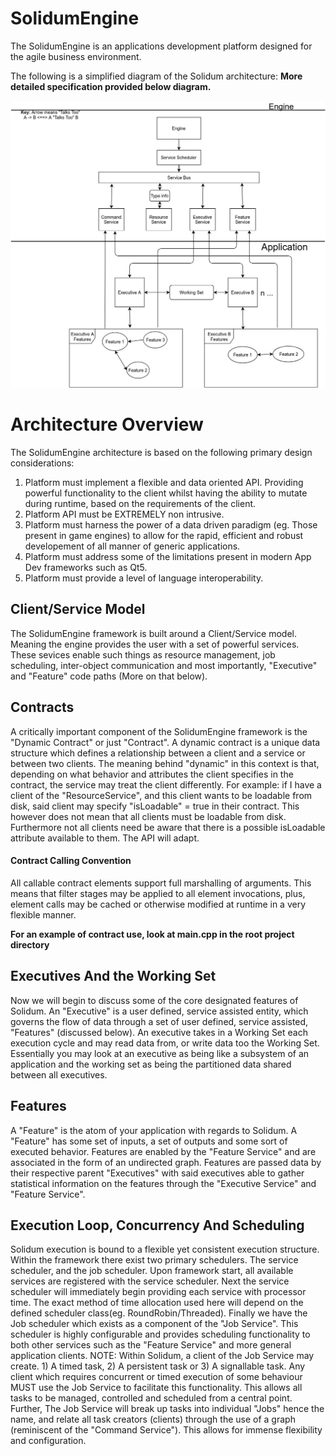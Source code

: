# SolidumEngine

The SolidumEngine is an applications development platform designed for the agile business environment.

The following is a simplified diagram of the Solidum architecture: **More detailed specification provided below diagram.**

![Spec](sol_spec.jpg)

# Architecture Overview

The SolidumEngine architecture is based on the following primary design considerations: 
1) Platform must implement a flexible and data oriented API. Providing powerful functionality to the client whilst having the ability to mutate during runtime, based on the requirements of the client.
2) Platform API must be EXTREMELY non intrusive.
3) Platform must harness the power of a data driven paradigm (eg. Those present in game engines) to allow for the rapid, efficient and robust developement of all manner of generic applications.
4) Platform must address some of the limitations present in modern App Dev frameworks such as Qt5.
5) Platform must provide a level of language interoperability.

## Client/Service Model

The SolidumEngine framework is built around a Client/Service model. Meaning the engine provides the user with a set of powerful services. These sevices enable such things as resource management, job scheduling, inter-object communication and most importantly, "Executive" and "Feature" code paths (More on that below).

## Contracts

A critically important component of the SolidumEngine framework is the "Dynamic Contract" or just "Contract". A dynamic contract is a unique data structure which defines a relationship between a client and a service or between two clients. The meaning behind "dynamic" in this context is that, depending on what behavior and attributes the client specifies in the contract, the service may treat the client differently. For example: if I have a client of the "ResourceService", and this client wants to be loadable from disk, said client may specify "isLoadable" = true in their contract. This however does not mean that all clients must be loadable from disk. Furthermore not all clients need be aware that there is a possible isLoadable attribute available to them. The API will adapt.

#### Contract Calling Convention

All callable contract elements support full marshalling of arguments. This means that filter stages may be applied to all element invocations, plus, element calls may be cached or otherwise modified at runtime in a very flexible manner.

**For an example of contract use, look at main.cpp in the root project directory**

## Executives And the Working Set

Now we will begin to discuss some of the core designated features of Solidum. An "Executive" is a user defined, service assisted entity, which governs the flow of data through a set of user defined, service assisted, "Features" (discussed below). An executive takes in a Working Set each execution cycle and may read data from, or write data too the Working Set. Essentially you may look at an executive as being like a subsystem of an application and the working set as being the partitioned data shared between all executives.

## Features

A "Feature" is the atom of your application with regards to Solidum. A "Feature" has some set of inputs, a set of outputs and some sort of executed behavior. Features are enabled by the "Feature Service" and are associated in the form of an undirected graph. Features are passed data by their respective parent "Executives" with said executives able to gather statistical information on the features through the "Executive Service" and "Feature Service".

## Execution Loop, Concurrency And Scheduling

Solidum execution is bound to a flexible yet consistent execution structure. Within the framework there exist two primary schedulers. The service scheduler, and the job scheduler. Upon framework start, all available services are registered with the service scheduler. Next the service scheduler will immediately begin providing each service with processor time. The exact method of time allocation used here will depend on the defined scheduler class(eg. RoundRobin/Threaded). Finally we have the Job scheduler which exists as a component of the "Job Service". This scheduler is highly configurable and provides scheduling functionality to both other services such as the "Feature Service" and more general application clients. NOTE: Within Solidum, a client of the Job Service may create. 1) A timed task, 2) A persistent task or 3) A signallable task. Any client which requires concurrent or timed execution of some behaviour MUST use the Job Service to facilitate this functionality. This allows all tasks to be managed, controlled and scheduled from a central point. Further, The Job Service will break up tasks into individual "Jobs" hence the name, and relate all task creators (clients) through the use of a graph (reminiscent of the "Command Service"). This allows for immense flexibility and configuration.  

